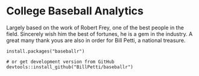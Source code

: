# College Baseball Analytics

Largely based on the work of Robert Frey, one of the best people in the field. Sincerely wish him the best of fortunes, he is a gem in the industry. A great many thank yous are also in order for Bill Petti, a national treasure. 

```{r}
install.packages("baseballr")

# or get development version from GitHub
devtools::install_github("BillPetti/baseballr")
```

